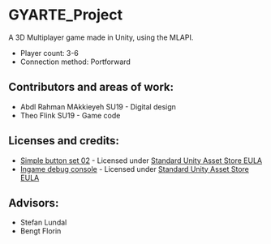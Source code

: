 # GYARTE_Project
A 3D Multiplayer game made in Unity, using the MLAPI.

* Player count: 3-6
* Connection method: Portforward

## Contributors and areas of work:
* Abdl Rahman MAkkieyeh SU19 - Digital design
* Theo Flink SU19 - Game code

## Licenses and credits:
* [Simple button set 02](https://assetstore.unity.com/packages/2d/gui/icons/simple-button-set-02-184903) - Licensed under [Standard Unity Asset Store EULA](https://unity3d.com/legal/as_terms?_ga=2.22746876.651338921.1630315132-656910891.1581321089)
* [Ingame debug console](https://assetstore.unity.com/packages/tools/gui/in-game-debug-console-68068) - Licensed under [Standard Unity Asset Store EULA](https://unity3d.com/legal/as_terms?_ga=2.22746876.651338921.1630315132-656910891.1581321089)

## Advisors:
* Stefan Lundal
* Bengt Florin
